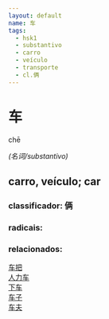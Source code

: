 ```yaml
--- 
layout: default
name: 车 
tags: 
  - hsk1
  - substantivo
  - carro
  - veículo
  - transporte
  - cl.俩
--- 
```

# 车 
chē  
 
*(名词/substantivo)*  
## carro, veículo; car 
### classificador: 俩 
### radicais: 
### relacionados: 
[车把](/zhengshidu/outras/车把)  
[人力车](/zhengshidu/outras/人力车)  
[下车](/zhengshidu/outras/下车)  
[车子](/zhengshidu/outras/车子)  
[车夫](/zhengshidu/outras/车夫)  
